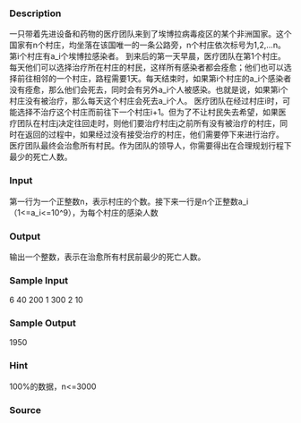 
### Description
一只带着先进设备和药物的医疗团队来到了埃博拉病毒疫区的某个非洲国家。这个国家有n个村庄，均坐落在该国唯一的一条公路旁，n个村庄依次标号为1,2,…n。第i个村庄有a_i个埃博拉感染者。
到来后的第一天早晨，医疗团队在第1个村庄。每天他们可以选择治疗所在村庄的村民，这样所有感染者都会痊愈；他们也可以选择前往相邻的一个村庄，路程需要1天。每天结束时，如果第i个村庄的a_i个感染者没有痊愈，那么他们会死去，同时会有另外a_i个人被感染。也就是说，如果第i个村庄没有被治疗，那么每天这个村庄会死去a_i个人。
医疗团队在经过村庄i时，可能选择不治疗这个村庄而前往下一个村庄i+1。但为了不让村民失去希望，如果医疗团队在村庄j决定往回走时，则他们要治疗村庄j之前所有没有被治疗的村庄，同时在返回的过程中，如果经过没有接受治疗的村庄，他们需要停下来进行治疗。
医疗团队最终会治愈所有村民。作为团队的领导人，你需要得出在合理规划行程下最少的死亡人数。



### Input
第一行为一个正整数n，表示村庄的个数。接下来一行是n个正整数a_i（1<=a_i<=10^9），为每个村庄的感染人数

### Output
输出一个整数，表示在治愈所有村民前最少的死亡人数。

### Sample Input
6
40 200 1 300 2 10

### Sample Output
1950
### Hint
100%的数据，n<=3000
### Source
